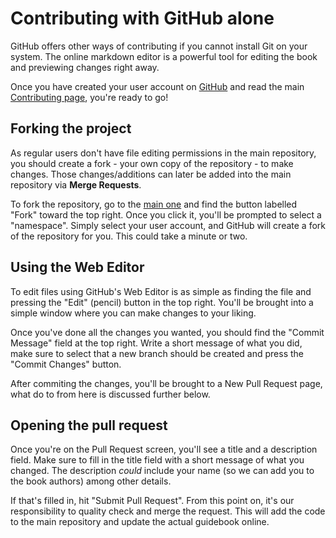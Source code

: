 # Contributing with GitHub alone

GitHub offers other ways of contributing if you cannot install Git on your system. The online markdown editor is a powerful tool for editing the book and previewing changes right away.

Once you have created your user account on [GitHub](https://github.com/) and read the main [Contributing page](./contributing.md), you're ready to go!

## Forking the project

As regular users don't have file editing permissions in the main repository, you should create a fork - your own copy of the repository - to make changes.
Those changes/additions can later be added into the main repository via **Merge Requests**.

To fork the repository, go to the [main one](https://github.com/IdleRPGBot/idlerpg-guide) and find the button labelled "Fork" toward the top right.
Once you click it, you'll be prompted to select a "namespace".
Simply select your user account, and GitHub will create a fork of the repository for you.
This could take a minute or two.

## Using the Web Editor

To edit files using GitHub's Web Editor is as simple as finding the file and pressing the "Edit" (pencil) button in the top right. You'll be brought into a simple window where you can make changes to your liking.

Once you've done all the changes you wanted, you should find the "Commit Message" field at the top right. Write a short message of what you did, make sure to select that a new branch should be created and press the "Commit Changes" button.

After commiting the changes, you'll be brought to a New Pull Request page, what do to from here is discussed further below.

## Opening the pull request

Once you're on the Pull Request screen, you'll see a title and a description field. Make sure to fill in the title field with a short message of what you changed. The description _could_ include your name (so we can add you to the book authors) among other details.

If that's filled in, hit "Submit Pull Request". From this point on, it's our responsibility to quality check and merge the request. This will add the code to the main repository and update the actual guidebook online.

